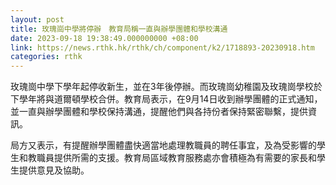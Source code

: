 ```yaml
---
layout: post
title: 玫瑰崗中學將停辦　教育局稱一直與辦學團體和學校溝通
date: 2023-09-18 19:38:49.000000000 +08:00
link: https://news.rthk.hk/rthk/ch/component/k2/1718893-20230918.htm
categories: rthk
---
```


玫瑰崗中學下學年起停收新生，並在3年後停辦。而玫瑰崗幼稚園及玫瑰崗學校於下學年將與道爾頓學校合併。教育局表示，在9月14日收到辦學團體的正式通知，並一直與辦學團體和學校保持溝通，提醒他們與各持份者保持緊密聯繫，提供資訊。

局方又表示，有提醒辦學團體盡快適當地處理教職員的聘任事宜，及為受影響的學生和教職員提供所需的支援。教育局區域教育服務處亦會積極為有需要的家長和學生提供意見及協助。
